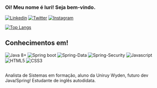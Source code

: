 ### Oi! Meu nome é Iuri! Seja bem-vindo.

[![Linkedin](https://img.shields.io/badge/LinkedIn-0077B5?style=for-the-badge&logo=linkedin&logoColor=white)](https://www.linkedin.com/in/deviuri/) [![Twitter](https://img.shields.io/badge/Twitter-1DA1F2?style=for-the-badge&logo=twitter&logoColor=white)](https://twitter.com/yuriwtt)
[![Instagram](https://img.shields.io/badge/Instagram-E4405F?style=for-the-badge&logo=instagram&logoColor=white)](https://instagram.com/yuriwtt)

[![Top Langs](https://github-readme-stats.vercel.app/api/top-langs/?username=deviuri)](https://github.com/anuraghazra/github-readme-stats)

## Conhecimentos em!
<div>
<img align="center" alt="Java 8+" src="https://img.shields.io/badge/Java-ED8B00?style=for-the-badge&logo=openjdk&logoColor=white" />
<img align="center" alt="Spring boot" src="https://img.shields.io/badge/Spring-6DB33F?style=for-the-badge&logo=spring&logoColor=white" />
 <img align="center" alt="Spring-Data" src="https://img.shields.io/badge/Spring-6DB33F?style=for-the-badge&logo=spring&logoColor=white" />
 <img align="center" alt="Spring-Security" src="https://img.shields.io/badge/Spring-6DB33F?style=for-the-badge&logo=spring&logoColor=white" />
<img align="center" alt="Javascript" src="https://img.shields.io/badge/JavaScript-323330?style=for-the-badge&logo=javascript&logoColor=F7DF1E" />
<img align="center" alt="HTML5" src="https://img.shields.io/badge/HTML5-E34F26?style=for-the-badge&logo=html5&logoColor=white" />
<img align="center" alt="CSS3" src="https://img.shields.io/badge/CSS3-1572B6?style=for-the-badge&logo=css3&logoColor=white" />
</div><br/>

Analista de Sistemas em formação, aluno da Uniruy Wyden, futuro dev Java/Spring! Estudante de inglês autodidata.
